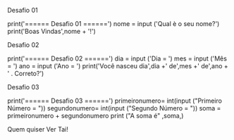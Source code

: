 Desafio 01

print('====== Desafio 01 ======')
nome = input ('Qual è o seu nome?')
print('Boas Vindas',nome + '!')

Desafio 02

print('====== Desafio 02 ======')
dia = input ('Dia = ')
mes = input ('Mês = ')
ano = input ('Ano = ')
print('Você nasceu dia',dia +' de',mes +' de',ano + ' . Correto?')

Desafio 03

print('====== Desafio 03 ======')
primeironumero= int(input ("Primeiro Número = "))
segundonumero= int(input ("Segundo Número = "))
soma = primeironumero + segundonumero
print ("A soma é" ,soma,)


Quem quiser Ver Tai!
